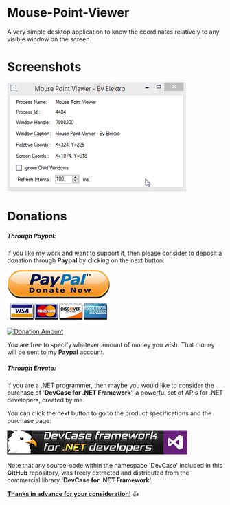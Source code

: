 # **Mouse-Point-Viewer**

A very simple desktop application to know the coordinates relatively to any visible window on the screen.

# **Screenshots**

![](Images/Mouse%20Point%20Viewer.gif)

# **Donations**

##### Through Paypal:
If you like my work and want to support it, then please consider to deposit a donation through **Paypal** by clicking on the next button:

[![Donation Account](Images/Paypal.png)](https://www.paypal.com/cgi-bin/webscr?cmd=_s-xclick&hosted_button_id=E4RQEV6YF5NZY)

[![Donation Amount](https://img.shields.io/badge/Current%20donations-0%24-red.svg)](https://www.paypal.com/cgi-bin/webscr?cmd=_s-xclick&hosted_button_id=E4RQEV6YF5NZY)

You are free to specify whatever amount of money you wish. That money will be sent to my **Paypal** account.

##### Through Envato:
If you are a .NET programmer, then maybe you would like to consider the purchase of 
'**DevCase for .NET Framework**', a powerful set of APIs for .NET developers, created by me. 

You can click the next button to go to the product specifications and the purchase page:

[![DevCase for .NET Framework](Images/DevCase%20Banner.png)](https://codecanyon.net/item/elektrokit-class-library-for-net/19260282)

Note that any source-code within the namespace 'DevCase' included in this **GitHub** repository, was freely extracted and distributed from the commercial library '**DevCase for .NET Framework**'.

<u>**Thanks in advance for your consideration!**</u> :thumbsup:
